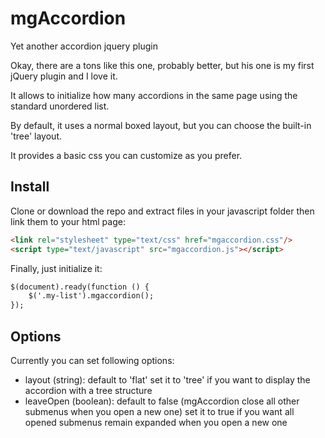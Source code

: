 # mgAccordion
Yet another accordion jquery plugin

Okay, there are a tons like this one, probably better, but his one is my first jQuery plugin and I love it.

It allows to initialize how many accordions in the same page using the standard unordered list.

By default, it uses a normal boxed layout, but you can choose the built-in 'tree' layout.

It provides a basic css you can customize as you prefer.

## Install

Clone or download the repo and extract files in your javascript folder then link them to your html page:
```html
<link rel="stylesheet" type="text/css" href="mgaccordion.css"/>
<script type="text/javascript" src="mgaccordion.js"></script>
```

Finally, just initialize it:
```html
$(document).ready(function () {
	$('.my-list').mgaccordion();
});
```

## Options
Currently you can set following options:

* layout (string):     	default to 'flat'
			set it to 'tree' if you want to display the accordion with a tree structure
* leaveOpen (boolean): 	default to false (mgAccordion close all other submenus when you open a new one)
			set it to true if you want all opened submenus remain expanded when you open a new one
